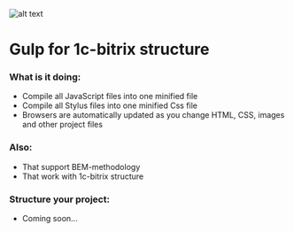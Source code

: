 ![alt text][logo]

[logo]: https://raw.githubusercontent.com/gulpjs/artwork/master/gulp-2x.png "Gulp"

# Gulp for 1c-bitrix structure

### What is it doing:
* Compile all JavaScript files into one minified file
* Compile all Stylus files into one minified Css file
* Browsers are automatically updated as you change HTML, CSS, images and other project files

### Also:
* That support BEM-methodology
* That work with 1c-bitrix structure

### Structure your project:
* Coming soon...
